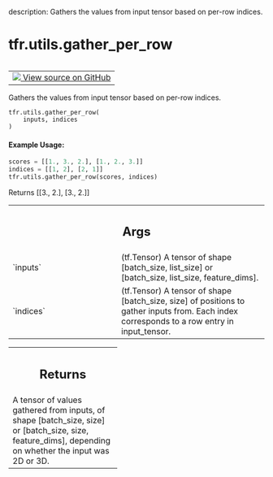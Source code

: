 description: Gathers the values from input tensor based on per-row indices.

<div itemscope itemtype="http://developers.google.com/ReferenceObject">
<meta itemprop="name" content="tfr.utils.gather_per_row" />
<meta itemprop="path" content="Stable" />
</div>

# tfr.utils.gather_per_row

<!-- Insert buttons and diff -->

<table class="tfo-notebook-buttons tfo-api nocontent" align="left">
<td>
  <a target="_blank" href="https://github.com/tensorflow/ranking/tree/master/tensorflow_ranking/python/utils.py#L33-L56">
    <img src="https://www.tensorflow.org/images/GitHub-Mark-32px.png" />
    View source on GitHub
  </a>
</td>
</table>

Gathers the values from input tensor based on per-row indices.

<pre class="devsite-click-to-copy prettyprint lang-py tfo-signature-link">
<code>tfr.utils.gather_per_row(
    inputs, indices
)
</code></pre>

<!-- Placeholder for "Used in" -->

#### Example Usage:

```python
scores = [[1., 3., 2.], [1., 2., 3.]]
indices = [[1, 2], [2, 1]]
tfr.utils.gather_per_row(scores, indices)
```

Returns [[3., 2.], [3., 2.]]

<!-- Tabular view -->

 <table class="responsive fixed orange">
<colgroup><col width="214px"><col></colgroup>
<tr><th colspan="2"><h2 class="add-link">Args</h2></th></tr>

<tr>
<td>
`inputs`
</td>
<td>
(tf.Tensor) A tensor of shape [batch_size, list_size] or
[batch_size, list_size, feature_dims].
</td>
</tr><tr>
<td>
`indices`
</td>
<td>
(tf.Tensor) A tensor of shape [batch_size, size] of positions to
gather inputs from. Each index corresponds to a row entry in input_tensor.
</td>
</tr>
</table>

<!-- Tabular view -->

 <table class="responsive fixed orange">
<colgroup><col width="214px"><col></colgroup>
<tr><th colspan="2"><h2 class="add-link">Returns</h2></th></tr>
<tr class="alt">
<td colspan="2">
A tensor of values gathered from inputs, of shape [batch_size, size] or
[batch_size, size, feature_dims], depending on whether the input was 2D or
3D.
</td>
</tr>

</table>
